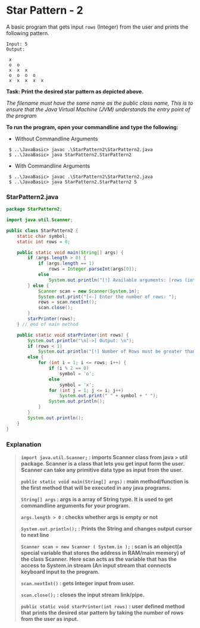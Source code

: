 # Star Pattern - 2

A basic program that gets input `rows` (Integer) from the user and prints the following pattern.

```shell
Input: 5
Output:
 
 x
 o  o
 x  x  x
 o  o  o  o
 x  x  x  x  x

```
**Task: Print the desired star pattern as depicted above.**

*The filename must have the same name as the public class name, This is to ensure that the Java Virtual Machine (JVM) understands the entry point of the program*

**To run the program, open your commandline and type the following:**
* Without Commandline Arguments
```shell
 $ ..\JavaBasic> javac .\StarPattern2\StarPattern2.java
 $ ..\JavaBasic> java StarPattern2.StarPattern2
```

* With Commandline Arguments
```shell
 $ ..\JavaBasic> javac .\StarPattern2\StarPattern2.java
 $ ..\JavaBasic> java StarPattern2.StarPattern2 5
 ```

### StarPattern2.java
```java
package StarPattern2;

import java.util.Scanner;

public class StarPattern2 {
    static char symbol;
    static int rows = 0;

    public static void main(String[] args) {
        if (args.length > 0) {
            if (args.length == 1)
                rows = Integer.parseInt(args[0]);
            else
                System.out.println("[!] Available arguments: [rows (integer)] ");
        } else {
            Scanner scan = new Scanner(System.in);
            System.out.print("[<-] Enter the number of rows: ");
            rows = scan.nextInt();
            scan.close();
        }
        starPrinter(rows);
    } // end of main method

    public static void starPrinter(int rows) {
        System.out.println("\n[->] Output: \n");
        if (rows < 1)
            System.out.println("[!] Number of Rows must be greater than 1.");
        else {
            for (int i = 1; i <= rows; i++) {
                if (i % 2 == 0)
                    symbol = 'o';
                else
                    symbol = 'x';
                for (int j = 1; j <= i; j++)
                    System.out.print(" " + symbol + " ");
                System.out.println();
            }
        }
        System.out.println();
    }
}

```

### Explanation
> **`import java.util.Scanner;` : imports Scanner class from java > util package. Scanner is a class that lets you get input form the user. Scanner can take any primitive data type as input from the user.**
>
> **`public static void main(String[] args)` : main method/function is the first method that will be executed in any java programs.**
>
> **`String[] args` : args is a array of String type. It is used to get commandline arguments for your program.**          
> 
> **`args.length > 0` : checks whether args is empty or not**
>
> **`System.out.println();` : Prints the String and changes output cursor to next line**
>
> **`Scanner scan = new Scanner ( System.in );` : scan is an object(a special variable that stores the address in RAM/main memory) of the class Scanner.** 
> **Here scan acts as the variable that has the access to System.in stream (An input stream that connects keyboard input to the program.**
>
> **`scan.nextInt()` : gets Integer input from user.**
>
> **`scan.close();` : closes the input stream link/pipe.**
>
> **`public static void starPrinter(int rows)` : user defined method that prints the desired star pattern by taking the number of rows from the user as input.**